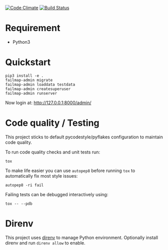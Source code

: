 [![Code Climate](https://codeclimate.com/github/failmap/admin/badges/gpa.svg)](https://codeclimate.com/github/failmap/admin) [![Build Status](https://travis-ci.org/failmap/admin.svg?branch=master)](https://travis-ci.org/failmap/admin)

# Requirement

- Python3

# Quickstart

    pip3 install -e .
    failmap-admin migrate
    failmap-admin loaddata testdata
    failmap-admin createsuperuser
    failmap-admin runserver

Now login at: http://127.0.0.1:8000/admin/

# Code quality / Testing

This project sticks to default pycodestyle/pyflakes configuration to maintain code quality.

To run code quality checks and unit tests run:

    tox

To make life easier you can use `autopep8` before running `tox` to automatically fix most style issues:

    autopep8 -ri fail

Failing tests can be debugged interactively using:

    tox -- --pdb

# Direnv

This project uses [direnv](https://direnv.net/) to manage Python environment. Optionally install direnv and run `direnv allow` to enable.
